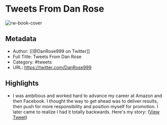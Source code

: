 # Tweets From Dan Rose

![rw-book-cover](https://pbs.twimg.com/profile_images/1633225500062797824/-GBiVJHv.jpg)

## Metadata
- Author: [[@DanRose999 on Twitter]]
- Full Title: Tweets From Dan Rose
- Category: #tweets
- URL: https://twitter.com/DanRose999

## Highlights
- I was ambitious and worked hard to advance my career at Amazon and then Facebook. I thought the way to get ahead was to deliver results, then push for more responsibility and position myself for promotion. I later came to realize I had it totally backwards. Here's my story: ([View Tweet](https://twitter.com/DanRose999/status/1386575737746968580))
